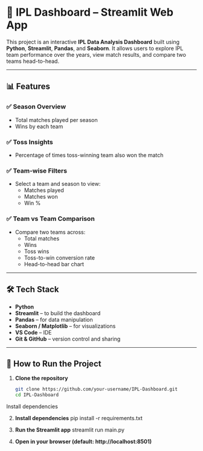 # 🏏 IPL Dashboard – Streamlit Web App

This project is an interactive **IPL Data Analysis Dashboard** built using **Python**, **Streamlit**, **Pandas**, and **Seaborn**. It allows users to explore IPL team performance over the years, view match results, and compare two teams head-to-head.

---

## 📊 Features

### ✅ Season Overview
- Total matches played per season
- Wins by each team

### ✅ Toss Insights
- Percentage of times toss-winning team also won the match

### ✅ Team-wise Filters
- Select a team and season to view:
  - Matches played
  - Matches won
  - Win %

### ✅ Team vs Team Comparison
- Compare two teams across:
  - Total matches
  - Wins
  - Toss wins
  - Toss-to-win conversion rate
  - Head-to-head bar chart

---

## 🛠 Tech Stack
- **Python**
- **Streamlit** – to build the dashboard
- **Pandas** – for data manipulation
- **Seaborn / Matplotlib** – for visualizations
- **VS Code** – IDE
- **Git & GitHub** – version control and sharing

---

## 🚀 How to Run the Project

1. **Clone the repository**
   ```bash
   git clone https://github.com/your-username/IPL-Dashboard.git
   cd IPL-Dashboard
Install dependencies

2. **Install dependencies**
pip install -r requirements.txt


3. **Run the Streamlit app**
streamlit run main.py

4. **Open in your browser (default: http://localhost:8501)**